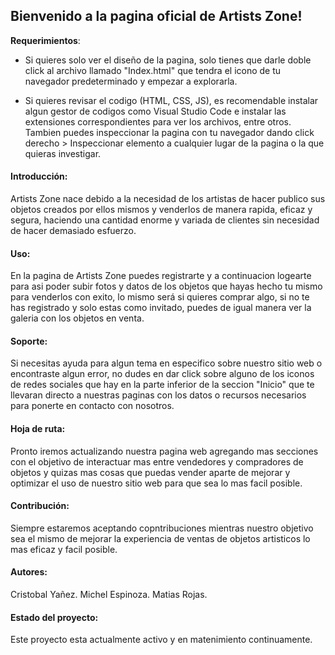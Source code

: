 ## Bienvenido a la pagina oficial de Artists Zone!

**Requerimientos**:

- Si quieres solo ver el diseño de la pagina, solo tienes que darle doble click al archivo llamado "Index.html" que tendra el icono de tu navegador predeterminado y empezar a explorarla.

- Si quieres revisar el codigo (HTML, CSS, JS), es recomendable instalar algun gestor de codigos como Visual Studio Code e instalar las extensiones correspondientes para ver los archivos, entre otros. Tambien puedes inspeccionar la pagina con tu navegador dando click derecho > Inspeccionar elemento a cualquier lugar de la pagina o la que quieras investigar.

#### Introducción:

Artists Zone nace debido a la necesidad de los artistas de hacer publico sus objetos creados por ellos mismos y venderlos de manera rapida, eficaz y segura, haciendo una cantidad enorme y variada de clientes sin necesidad de hacer demasiado esfuerzo.

#### Uso:

En la pagina de Artists Zone puedes registrarte y a continuacion logearte para asi poder subir fotos y datos de los objetos que hayas hecho tu mismo para venderlos con exito, lo mismo será si quieres comprar algo, si no te has registrado y solo estas como invitado, puedes de igual manera ver la galeria con los objetos en venta.

#### Soporte:

Si necesitas ayuda para algun tema en especifico sobre nuestro sitio web o encontraste algun error, no dudes en dar click sobre alguno de los iconos de redes sociales que hay en la parte inferior de la seccion "Inicio" que te llevaran directo a nuestras paginas con los datos o recursos necesarios para ponerte en contacto con nosotros.

#### Hoja de ruta:

Pronto iremos actualizando nuestra pagina web agregando mas secciones con el objetivo de interactuar mas entre vendedores y compradores de objetos y quizas mas cosas que puedas vender aparte de mejorar y optimizar el uso de nuestro sitio web para que sea lo mas facil posible.

#### Contribución:

Siempre estaremos aceptando copntribuciones mientras nuestro objetivo sea el mismo de mejorar la experiencia de ventas de objetos artisticos lo mas eficaz y facil posible.

#### Autores:

Cristobal Yañez.
Michel Espinoza.
Matias Rojas.

#### Estado del proyecto:

Este proyecto esta actualmente activo y en matenimiento continuamente.
